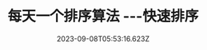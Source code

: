 ---
title: 每天一个排序算法 ---快速排序
date: 2023-09-08T05:53:16.623Z
last: 
draft: false
category: []
tags: []
series: []
cover:
  image: ""
  alt: ""
  caption: ""
---
